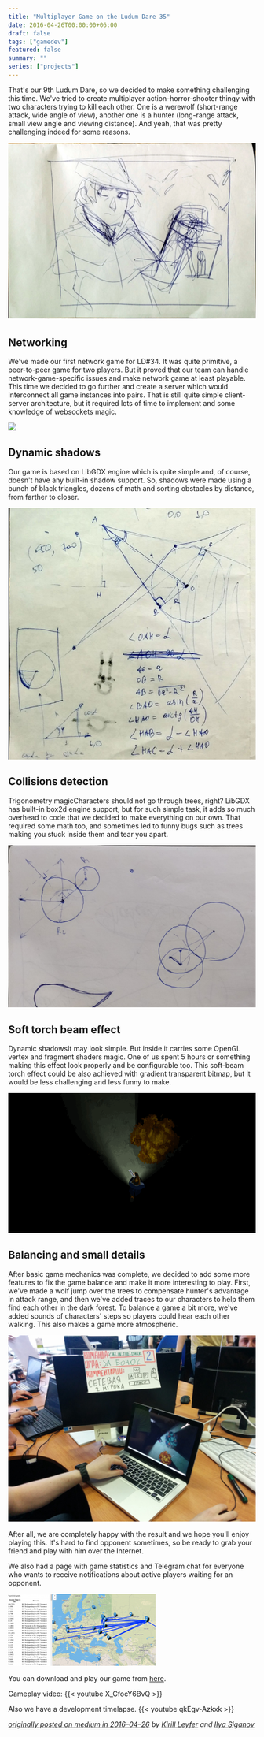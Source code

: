```yaml
---
title: "Multiplayer Game on the Ludum Dare 35"
date: 2016-04-26T00:00:00+06:00
draft: false
tags: ["gamedev"]
featured: false
summary: ""
series: ["projects"]
---
```


That's our 9th Ludum Dare, so we decided to make something challenging this time. We've tried to create multiplayer action-horror-shooter thingy with two characters trying to kill each other. One is a werewolf (short-range attack, wide angle of view), another one is a hunter (long-range attack, small view angle and viewing distance). And yeah, that was pretty challenging indeed for some reasons.

![ ](images/ag624l2r8596cancum0v.jpg)

## Networking

We've made our first network game for LD#34. It was quite primitive, a peer-to-peer game for two players. But it proved that our team can handle network-game-specific issues and make network game at least playable. This time we decided to go further and create a server which would interconnect all game instances into pairs. That is still quite simple client-server architecture, but it required lots of time to implement and some knowledge of websockets magic.

![ ](images/jmfqgwma6k1jhibzg5pz.gif)

## Dynamic shadows

Our game is based on LibGDX engine which is quite simple and, of course, doesn't have any built-in shadow support. So, shadows were made using a bunch of black triangles, dozens of math and sorting obstacles by distance, from farther to closer.

![ ](images/fc21bm8gb6sq6cb1pa32.png)

## Collisions detection

Trigonometry magicCharacters should not go through trees, right? LibGDX has built-in box2d engine support, but for such simple task, it adds so much overhead to code that we decided to make everything on our own. That required some math too, and sometimes led to funny bugs such as trees making you stuck inside them and tear you apart.

![ ](images/wbat2vb8o2g8y99o4sx7.jpeg)

## Soft torch beam effect

Dynamic shadowsIt may look simple. But inside it carries some OpenGL vertex and fragment shaders magic. One of us spent 5 hours or something making this effect look properly and be configurable too. This soft-beam torch effect could be also achieved with gradient transparent bitmap, but it would be less challenging and less funny to make.

![ ](images/2ahpcg84vfzxsfzkz7wi.gif)

## Balancing and small details

After basic game mechanics was complete, we decided to add some more features to fix the game balance and make it more interesting to play. First, we've made a wolf jump over the trees to compensate hunter's advantage in attack range, and then we've added traces to our characters to help them find each other in the dark forest. To balance a game a bit more, we've added sounds of characters' steps so players could hear each other walking. This also makes a game more atmospheric.

![ ](images/27jo9zq7p9as61itbdhj.jpeg)

After all, we are completely happy with the result and we hope you'll enjoy playing this. It's hard to find opponent sometimes, so be ready to grab your friend and play with him over the Internet.

We also had a page with game statistics and Telegram chat for everyone who wants to receive notifications about active players waiting for an opponent.

![ ](images/bipv1x0897exsz3j3nu0.png)

You can download and play our game from [here](https://catinthedark.itch.io/za-bochok).

Gameplay video: {{< youtube X_CfocY6BvQ >}}

Also we have a development timelapse.
{{< youtube qkEgv-Azkxk >}}

_[originally posted on medium in 2016–04–26](https://medium.com/cat-in-the-dark/multiplayer-game-on-the-ludum-dare-35-jam-oh-rly-77d5dd04d51c) by [Kirill Leyfer](https://medium.com/@KirillLeyfer) and [Ilya Siganov](https://dev.to/senior_sigan)_

